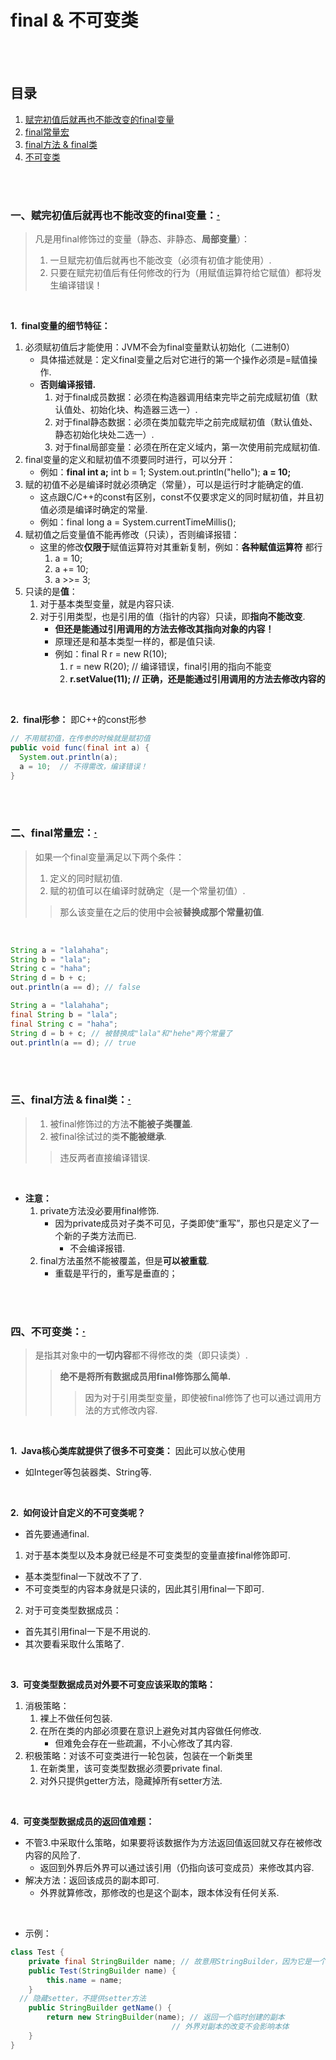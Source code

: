 # final & 不可变类

<br><br>

## 目录

1. [赋完初值后就再也不能改变的final变量]()
2. [final常量宏]()
3. [final方法 & final类]()
4. [不可变类]()

<br><br>

### 一、赋完初值后就再也不能改变的final变量：[·](#目录)
> 凡是用final修饰过的变量（静态、非静态、**局部变量**）：
>
> 1. 一旦赋完初值后就再也不能改变（必须有初值才能使用）.
> 2. 只要在赋完初值后有任何修改的行为（用赋值运算符给它赋值）都将发生编译错误！

<br>

**1.&nbsp; final变量的细节特征：**

1. 必须赋初值后才能使用：JVM不会为final变量默认初始化（二进制0）
   - 具体描述就是：定义final变量之后对它进行的第一个操作必须是=赋值操作.
   - **否则编译报错.**
      1. 对于final成员数据：必须在构造器调用结束完毕之前完成赋初值（默认值处、初始化块、构造器三选一）.
      2. 对于final静态数据：必须在类加载完毕之前完成赋初值（默认值处、静态初始化块处二选一）.
      3. 对于final局部变量：必须在所在定义域内，第一次使用前完成赋初值.
2. final变量的定义和赋初值不须要同时进行，可以分开：
   - 例如：**final int a;**  int b = 1; System.out.println("hello"); **a = 10;**
3. 赋的初值不必是编译时就必须确定（常量），可以是运行时才能确定的值.
   - 这点跟C/C++的const有区别，const不仅要求定义的同时赋初值，并且初值必须是编译时确定的常量.
   - 例如：final long a = System.currentTimeMillis();
4. 赋初值之后变量值不能再修改（只读），否则编译报错：
   - 这里的修改**仅限于**赋值运算符对其重新复制，例如：**各种赋值运算符** 都行
      1. a = 10;
      2. a += 10;
      3. a >>= 3;
5. 只读的是**值**：
   1. 对于基本类型变量，就是内容只读.
   2. 对于引用类型，也是引用的值（指针的内容）只读，即**指向不能改变**.
      - **但还是能通过引用调用的方法去修改其指向对象的内容！**
      - 原理还是和基本类型一样的，都是值只读.
      - 例如：final R r = new R(10);
         1. r = new R(20);  // 编译错误，final引用的指向不能变
         2. **r.setValue(11);  // 正确，还是能通过引用调用的方法去修改内容的**

<br>

**2.&nbsp; final形参：** 即C++的const形参

```Java
// 不用赋初值，在传参的时候就是赋初值
public void func(final int a) {
  System.out.println(a);
  a = 10;  // 不得需改，编译错误！
}
```

<br><br>

### 二、final常量宏：[·](#目录)
> 如果一个final变量满足以下两个条件：
>
> 1. 定义的同时赋初值.
> 2. 赋的初值可以在编译时就确定（是一个常量初值）.
>
>> 那么该变量在之后的使用中会被**替换成那个常量初值**.

<br>

```Java
String a = "lalahaha";
String b = "lala";
String c = "haha";
String d = b + c;
out.println(a == d); // false

String a = "lalahaha";
final String b = "lala";
final String c = "haha";
String d = b + c; // 被替换成"lala"和"hehe"两个常量了
out.println(a == d); // true
```

<br><br>

### 三、final方法 & final类：[·](#目录)
> 1. 被final修饰过的方法**不能被子类覆盖**.
> 2. 被final徐试过的类**不能被继承**.
>
>> 违反两者直接编译错误.

<br>

- **注意：**
   1. private方法没必要用final修饰.
      - 因为private成员对子类不可见，子类即使“重写”，那也只是定义了一个新的子类方法而已.
         - 不会编译报错.
   2. final方法虽然不能被覆盖，但是**可以被重载**.
      - 重载是平行的，重写是垂直的；

<br><br>

### 四、不可变类：[·](#目录)
> 是指其对象中的**一切内容**都不得修改的类（即只读类）.
>
>> **绝不是将所有数据成员用final修饰那么简单.**
>>
>>> 因为对于引用类型变量，即使被final修饰了也可以通过调用方法的方式修改内容.

<br>

**1.&nbsp; Java核心类库就提供了很多不可变类：** 因此可以放心使用

- 如Integer等包装器类、String等.

<br>

**2.&nbsp; 如何设计自定义的不可变类呢？**

- 首先要通通final.

1. 对于基本类型以及本身就已经是不可变类型的变量直接final修饰即可.
  - 基本类型final一下就改不了了.
  - 不可变类型的内容本身就是只读的，因此其引用final一下即可.
2. 对于可变类型数据成员：
  - 首先其引用final一下是不用说的.
  - 其次要看采取什么策略了.

<br>

**3.&nbsp; 可变类型数据成员对外要不可变应该采取的策略：**

1. 消极策略：
   1. 裸上不做任何包装.
   2. 在所在类的内部必须要在意识上避免对其内容做任何修改.
      - 但难免会存在一些疏漏，不小心修改了其内容.
2. 积极策略：对该不可变类进行一轮包装，包装在一个新类里
   1. 在新类里，该可变类型数据必须要private final.
   2. 对外只提供getter方法，隐藏掉所有setter方法.

<br>

**4.&nbsp; 可变类型数据成员的返回值难题：**

- 不管3.中采取什么策略，如果要将该数据作为方法返回值返回就又存在被修改内容的风险了.
   - 返回到外界后外界可以通过该引用（仍指向该可变成员）来修改其内容.
- 解决方法：返回该成员的副本即可.
   - 外界就算修改，那修改的也是这个副本，跟本体没有任何关系.

<br>

- 示例：

```Java
class Test {
	private final StringBuilder name; // 故意用StringBuilder，因为它是一个可变类
	public Test(StringBuilder name) {
		this.name = name;
	}
  // 隐藏setter，不提供setter方法
	public StringBuilder getName() {
		return new StringBuilder(name); // 返回一个临时创建的副本
                                    // 外界对副本的改变不会影响本体
	}
}
```
